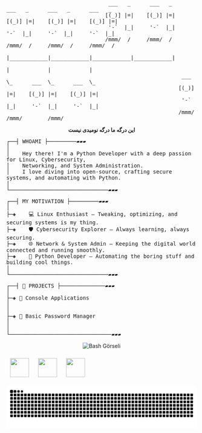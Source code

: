 <pre style="white-space: pre-wrap;">
                                ___   _      ___   _      ___   _      ___   _      ___   _
                               [(_)] |=|    [(_)] |=|    [(_)] |=|    [(_)] |=|    [(_)] |=|
                                '-`  |_|     '-`  |_|     '-`  |_|     '-`  |_|     '-`  |_|                                              
                               /mmm/  /     /mmm/  /     /mmm/  /     /mmm/  /     /mmm/  /
                                     |____________|____________|____________|____________|
                                                           |            |            |
                                                       ___  \_      ___  \_      ___  \_
                                                      [(_)] |=|    [(_)] |=|    [(_)] |=|
                                                       '-`  |_|     '-`  |_|     '-`  |_|
                                                      /mmm/        /mmm/        /mmm/
</pre>

<div align="center"><b>این درگه ما درگه نومیدی نیست</b></div>




<pre style="white-space: pre-wrap;">
┌──┤ WHOAMI ├─────────▰▰▰                         
│    
│    Hey there! I'm a Python Developer with a deep passion for Linux, Cybersecurity,      
│    Networking, and System Administration.         
│    I love diving into open-source, crafting secure systems, and automating with Python.
│
└───────────────────────────────▰▰▰
</pre>


<pre style="white-space: pre-wrap;">
┌──┤ MY MOTIVATION ├─────────▰▰▰
│
├─◈    💻 Linux Enthusiast – Tweaking, optimizing, and securing systems is my thing.  
├─◈    🛡️ Cybersecurity Explorer – Always learning, always securing. 
├─◈    🌐 Network & System Admin – Keeping the digital world connected and running smoothly.
├─◈    🐍 Python Developer – Automating the boring stuff and building cool things.
│
└───────────────────────────────▰▰▰
</pre>


<pre style="white-space: pre-wrap;">
┌──┤ 🚀 PROJECTS ├──────────────▰▰▰
│
├─◈ 🧩 Console Applications 
│  
│
├─◈ 🔐 Basic Password Manager 
│   
│
└────────────────────────────────▰▰▰
</pre>



<p align="center">
  <img src="https://raw.githubusercontent.com/taylanbildik/bash_script_dersleri/master/img/Readme/bash_shell.png" alt="Bash Görseli" width="500">
</p>


<p align="left">
  <img src="https://cdn.jsdelivr.net/gh/devicons/devicon/icons/python/python-original.svg" width="50" height="50" style="padding: 10px;" />
  <img src="https://cdn.jsdelivr.net/gh/devicons/devicon/icons/html5/html5-original.svg" width="50" height="50" style="padding: 10px;" />
  <img src="https://cdn.jsdelivr.net/gh/devicons/devicon/icons/django/django-plain.svg" width="50" height="50" style="padding: 10px;" />
</p>




<p align="center">
  <img src="https://github.com/pepuk24/pepuk24/blob/output/github-snake.svg" alt="Snake Game Contribution" />
</p>

